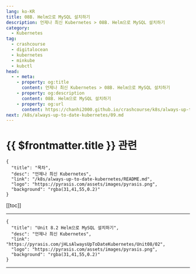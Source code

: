 ```yaml
---
lang: ko-KR
title: 08B. Helm으로 MySQL 설치하기
description: 언제나 최신 Kubernetes > 08B. Helm으로 MySQL 설치하기
category:
  - Kubernetes
tag:
  - crashcourse
  - digitalocean
  - kubernetes
  - minkube
  - kubctl
head:
  - - meta:
    - property: og:title
      content: 언제나 최신 Kubernetes > 08B. Helm으로 MySQL 설치하기
    - property: og:description
      content: 08B. Helm으로 MySQL 설치하기
    - property: og:url
      content: https://chanhi2000.github.io/crashcourse/k8s/always-up-to-date-kubernetes/08B.html
next: /k8s/always-up-to-date-kubernetes/09.md
---
```


# {{ $frontmatter.title }} 관련

```component VPCard
{
  "title": "목차",
  "desc": "언제나 최신 Kubernetes",
  "link": "/k8s/always-up-to-date-kubernetes/README.md",
  "logo": "https://pyrasis.com/assets/images/pyrasis.png",
  "background": "rgba(31,41,55,0.2)"
}
```

[[toc]]

---

```component VPCard
{
  "title": "Unit 8.2 Helm으로 MySQL 설치하기",
  "desc": "언제나 최신 Kubernetes",
  "link": "https://pyrasis.com/jHLsAlwaysUpToDateKubernetes/Unit08/02",
  "logo": "https://pyrasis.com/assets/images/pyrasis.png",
  "background": "rgba(31,41,55,0.2)"
}
```

<!-- TODO: 작성 -->

---

<TagLinks />